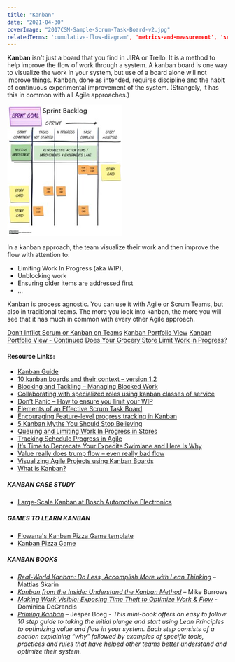 ```yaml
---
title: "Kanban"
date: "2021-04-30"
coverImage: "2017CSM-Sample-Scrum-Task-Board-v2.jpg"
relatedTerms: 'cumulative-flow-diagram', 'metrics-and-measurement', 'scrum-vs-kanban', 'work-in-progress'
---
```


**Kanban** isn't just a board that you find in JIRA or Trello. It is a method to help improve the flow of work through a system. A kanban board is one way to visualize the work in your system, but use of a board alone will not improve things. Kanban, done as intended, requires discipline and the habit of continuous experimental improvement of the system. (Strangely, it has this in common with all Agile approaches.)

![Sample Scrum Sprint Backlog - image by Agile Pain Relief Consulting](images/2017CSM-Sample-Scrum-Task-Board-v2-262x300.jpg)

In a kanban approach, the team visualize their work and then improve the flow with attention to:

- Limiting Work In Progress (aka WIP),
- Unblocking work
- Ensuring older items are addressed first
- ...

Kanban is process agnostic. You can use it with Agile or Scrum Teams, but also in traditional teams. The more you look into kanban, the more you will see that it has much in common with every other Agile approach.

[Don’t Inflict Scrum or Kanban on Teams](/blog/dont-inflict-scrum-or-kanban-on-teams.html) [Kanban Portfolio View](/blog/kanban-portfolio-view.html) [Kanban Portfolio View - Continued](/blog/kanban-portfolio-view-continued.html) [Does Your Grocery Store Limit Work in Progress?](/blog/does-your-grocery-store-limit-work-in-progress.html)

#### Resource Links:

- [Kanban Guide](https://kanbanguides.org/html-kanban-guide/)
- [10 kanban boards and their context – version 1.2](https://blog.crisp.se/2011/12/05/mattiasskarin/10-kanban-boards-and-their-context-version-1-2)
- [Blocking and Tackling – Managing Blocked Work](http://spitzercoaching.com/2017/10/17/blocking-and-tackling-managing-blocked-work/)
- [Collaborating with specialized roles using kanban classes of service](https://yuvalyeret.com/blog/agile-4/agile-testing/collaborating-with-specialized-roles-using-kanban-classes-of-service/)
- [Don’t Panic – How to ensure you limit your WIP](https://thought-bubble.co.uk/blog/2013/11/11/wip-limit-panic-sheet-what-to-do-when-you-feel-tempted-to-break-the-limit/)
- [Elements of an Effective Scrum Task Board](https://agilecomplexificationinverter.blogspot.com/2013/11/elements-of-effective-scrum-task-board.html)
- [Encouraging Feature-level progress tracking in Kanban](https://yuvalyeret.com/blog/kanban/encouraging-feature-level-progress/)
- [5 Kanban Myths You Should Stop Believing](https://getnave.com/blog/kanban-myths/)
- [Queuing and Limiting Work In Progress in Stores](https://opexlearning.com/resources/retail-checkout-counter-waiting-line-management/10165/)
- [Tracking Schedule Progress in Agile](https://www.infoq.com/articles/tracking-schedule-agile/)
- [It’s Time to Deprecate Your Expedite Swimlane and Here Is Why](https://getnave.com/blog/expedite-swimlane/)
- [Value really does trump flow – even really bad flow](https://www.leadingagile.com/2014/08/flow-is-for-sissies/)
- [Visualizing Agile Projects using Kanban Boards](https://www.infoq.com/articles/agile-kanban-boards/)
- [What is Kanban?](https://www.everydaykanban.com/what-is-kanban/)

##### KANBAN CASE STUDY

- [Large-Scale Kanban at Bosch Automotive Electronics](https://www.leanability.com/de/blog/2017/06/kanban-im-grossen-interview-mit-bosch-automotive-electronics/)

##### GAMES TO LEARN KANBAN

- [Flowana's Kanban Pizza Game template](https://miro.com/miroverse/kanban-pizza-game/)
- [Kanban Pizza Game](https://www.agile42.com/en/agile-teams/kanban-pizza-game)

##### KANBAN BOOKS

- [_Real-World Kanban: Do Less, Accomplish More with Lean Thinking_](https://www.amazon.com/Real-World-Kanban-Less-Accomplish-Thinking/dp/1680500775/&tag=notesfromatoo-20) – Mattias Skarin
- _[Kanban from the Inside: Understand the Kanban Method](https://www.amazon.com/Kanban-Inside-Understand-connect-introduce/dp/0985305193/&tag=notesfromatoo-20)_ – Mike Burrows
- [_Making Work Visible: Exposing Time Theft to Optimize Work & Flow_](https://www.amazon.ca/gp/product/B076BYZ6VN/&tag=notesfromatoo-20) - Dominica DeGrandis
- _[Priming Kanban](https://www.infoq.com/minibooks/priming-kanban-jesper-boeg/)_ – Jesper Boeg - _This mini-book offers an easy to follow 10 step guide to taking the initial plunge and start using Lean Principles to optimizing value and flow in your system. Each step consists of a section explaining “why” followed by examples of specific tools, practices and rules that have helped other teams better understand and optimize their system._

